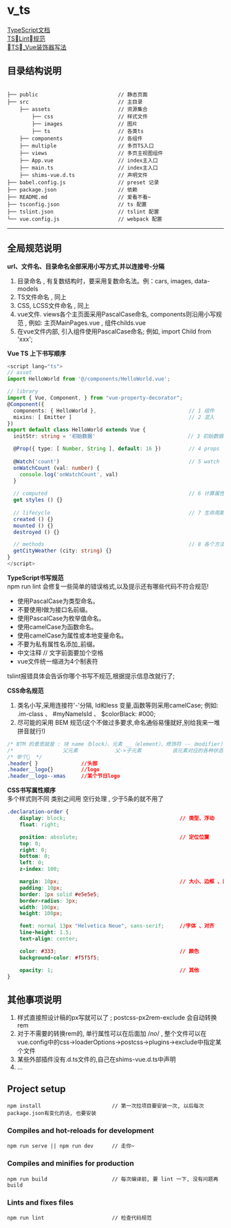 # v_ts
[TypeScript文档](https://www.tslang.cn/docs/home.html)  
[TSLint规范](https://palantir.github.io/tslint/rules/)  
[TS_Vue装饰器写法](https://github.com/kaorun343/vue-property-decorator#propoptions-propoptions--constructor--constructor---decorator)

## 目录结构说明
```catalog  

├── public                          // 静态页面
├── src                             // 主目录
    ├── assets                      // 资源集合
        ├── css                     // 样式文件
        ├── images                  // 图片
        ├── ts                      // 各类ts
    ├── components                  // 各组件
    ├── multiple                    // 多页TS入口
    ├── views                       // 多页主视图组件
    ├── App.vue                     // index主入口
    ├── main.ts                     // index主入口
    ├── shims-vue.d.ts              // 声明文件
├── babel.config.js                 // preset 记录
├── package.json                    // 依赖
├── README.md                       // 爱看不看~
├── tsconfig.json                   // ts 配置
├── tslint.json                     // tslint 配置
└── vue.config.js                   // webpack 配置  

```

***

## 全局规范说明

**url、文件名、目录命名全部采用小写方式,并以连接号-分隔**   
1. 目录命名 , 有复数结构时，要采用复数命名法。例：cars, images, data-models  
2. TS文件命名 , 同上  
3. CSS, LCSS文件命名 , 同上  
4. vue文件. views各个主页面采用PascalCase命名, components则沿用小写规范 , 例如: 主页MainPages.vue , 组件childs.vue  
5. 在vue文件内部, 引入组件使用PascalCase命名; 例如, import Child from 'xxx';  <Child :sendValue='anything' />   

**Vue TS 上下书写顺序**
```ts
<script lang="ts">
// asset
import HelloWorld from '@/components/HelloWorld.vue';

// library
import { Vue, Component, } from "vue-property-decorator";
@Component({
  components: { HelloWorld },                              // 1 组件
  mixins: [ Emitter ]                                      // 2 混入
})
export default class HelloWorld extends Vue {
  initStr: string = '初始数据'                              // 3 初始数据,声明

  @Prop({ type: [ Number, String ], default: 16 })         // 4 props
                                       
  @Watch('count')                                          // 5 watch   
  onWatchCount (val: number) {
    console.log('onWatchCount', val)
  }
     
  // computed                                              // 6 计算属性
  get styles () {}
  
  // lifecycle                                             // 7 生命周期
  created () {}
  mounted () {}
  destroyed () {}

  // methods                                               // 8 各个方法放在最后
  getCityWeather (city: string) {}
}
</script>
```  

**TypeScript书写规范**  
npm run lint 会修复一些简单的错误格式,以及提示还有哪些代码不符合规范!  
   + 使用PascalCase为类型命名。
   + 不要使用I做为接口名前缀。
   + 使用PascalCase为枚举值命名。
   + 使用camelCase为函数命名。
   + 使用camelCase为属性或本地变量命名。
   + 不要为私有属性名添加_前缀。
   + 中文注释 // 文字前面要加个空格
   + vue文件统一缩进为4个制表符  

tslint报错具体会告诉你哪个书写不规范,根据提示信息改就行了;  



**CSS命名规范**
1. 类名小写,采用连接符'-'分隔, Id和less 变量,函数等则采用camelCase;   例如: .im-class 、 #myNameIsId 、 $colorBlack: #000;
2. 尽可能的采用 BEM 规范(这个不做过多要求,命名通俗易懂就好,别给我来一堆拼音就行!)
```css
/* BTM 的意思就是 : 块 name（block）、元素 __（element）、修饰符 --（modifier）*/
/*                父元素            父->子元素          该元素对应的各种状态  */
/* 举个🌰  */
.header{ }              //头部
.header__logo{}         //logo
.header__logo--xmas     //某个节日logo
```

**CSS书写属性顺序**  
多个样式则不同 类别之间用 空行处理 , 少于5条的就不用了  
```css
.declaration-order {
    display: block;                                     // 类型、浮动
    float: right;

    position: absolute;                                 // 定位位置
    top: 0;
    right: 0;
    bottom: 0;
    left: 0;
    z-index: 100;

    margin: 10px;                                       // 大小、边框 、间距
    padding: 10px;
    border: 1px solid #e5e5e5;                          
    border-radius: 3px;
    width: 100px;
    height: 100px;

    font: normal 13px "Helvetica Neue", sans-serif;     //字体 、对齐
    line-height: 1.5;
    text-align: center;

    color: #333;                                        // 颜色
    background-color: #f5f5f5;

    opacity: 1;                                         // 其他
}
```


## 其他事项说明  
1. 样式直接照设计稿的px写就可以了 ; postcss-px2rem-exclude 会自动转换rem 
2. 对于不需要的转换rem的, 单行属性可以在后面加 /*no*/ , 整个文件可以在vue.config中的css->loaderOptions->postcss->plugins->exclude中指定某个文件
3. 某些外部插件没有.d.ts文件的,自己在shims-vue.d.ts中声明
4. ...

## Project setup
```
npm install                       // 第一次拉项目要安装一次, 以后每次package.json有变化的话, 也要安装
```

### Compiles and hot-reloads for development
```
npm run serve || npm run dev      // 走你~
```

### Compiles and minifies for production
```
npm run build                     // 每次编译前, 要 lint 一下, 没有问题再build
```

### Lints and fixes files
```
npm run lint                      // 检查代码规范
```
